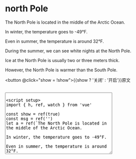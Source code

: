 # north Pole

<div v-if="show">
The North Pole is located in the middle of the Arctic Ocean.

In winter, the temperature goes to -49°F.

Even in summer, the temperature is around 32°F.

During the summer, we can see white nights at the North Pole.

Ice at the North Pole is usually two or three meters thick.

However, the North Pole is warmer than the South Pole.
</div>

<button @click="show = !show">{{show ? '关闭' : '开启'}}原文</button>

<template v-for="(i, index) in a" >
  <span v-if="msg.split('')[index]"
    :style="{color: msg.split('')[index] === i ? 'green' : 'red'}">
    {{i}}
  </span>
</template>

<br />

<textarea v-model="msg" style="width: 350px; height: 200px" />

<script setup>
import { h, ref, watch } from 'vue'

const show = ref(true)
const msg = ref('')
let a = ref(`The North Pole is located in the middle of the Arctic Ocean.

In winter, the temperature goes to -49°F.

Even in summer, the temperature is around 32°F.

During the summer, we can see white nights at the North Pole.

Ice at the North Pole is usually two or three meters thick.

However, the North Pole is warmer than the South Pole.`.split(''))

// const count = ref(0)
</script>

<style>

</style>
